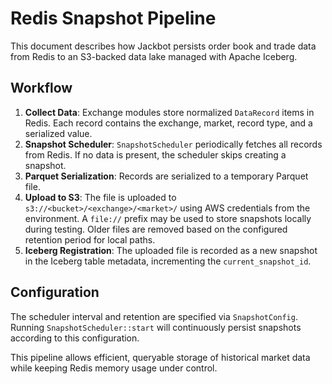 # Redis Snapshot Pipeline

This document describes how Jackbot persists order book and trade data from Redis to an S3-backed data lake managed with Apache Iceberg.

## Workflow

1. **Collect Data**: Exchange modules store normalized `DataRecord` items in Redis. Each record contains the exchange, market, record type, and a serialized value.
2. **Snapshot Scheduler**: `SnapshotScheduler` periodically fetches all records from Redis. If no data is present, the scheduler skips creating a snapshot.
3. **Parquet Serialization**: Records are serialized to a temporary Parquet file.
4. **Upload to S3**: The file is uploaded to `s3://<bucket>/<exchange>/<market>/` using AWS credentials from the environment. A `file://` prefix may be used to store snapshots locally during testing. Older files are removed based on the configured retention period for local paths.
5. **Iceberg Registration**: The uploaded file is recorded as a new snapshot in the Iceberg table metadata, incrementing the `current_snapshot_id`.


## Configuration

The scheduler interval and retention are specified via `SnapshotConfig`. Running `SnapshotScheduler::start` will continuously persist snapshots according to this configuration.

This pipeline allows efficient, queryable storage of historical market data while keeping Redis memory usage under control.
